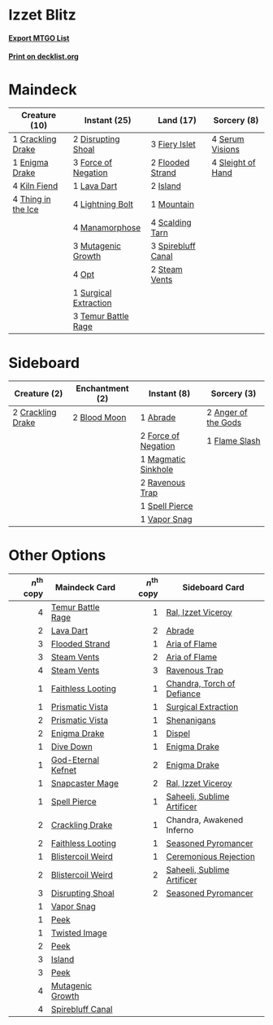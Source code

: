 # Izzet Blitz

#### [Export MTGO List](../collection/Izzet%20Blitz/Izzet%20Blitz.txt)
#### [Print on decklist.org](http://decklist.org/?deckmain=1%09Crackling%20Drake%0A2%09Disrupting%20Shoal%0A1%09Enigma%20Drake%0A3%09Fiery%20Islet%0A2%09Flooded%20Strand%0A3%09Force%20of%20Negation%0A2%09Island%0A4%09Kiln%20Fiend%0A1%09Lava%20Dart%0A4%09Lightning%20Bolt%0A4%09Manamorphose%0A1%09Mountain%0A3%09Mutagenic%20Growth%0A4%09Opt%0A4%09Scalding%20Tarn%0A4%09Serum%20Visions%0A4%09Sleight%20of%20Hand%0A3%09Spirebluff%20Canal%0A2%09Steam%20Vents%0A1%09Surgical%20Extraction%0A3%09Temur%20Battle%20Rage%0A4%09Thing%20in%20the%20Ice&deckside=1%09Abrade%0A2%09Anger%20of%20the%20Gods%0A2%09Blood%20Moon%0A2%09Crackling%20Drake%0A1%09Flame%20Slash%0A2%09Force%20of%20Negation%0A1%09Magmatic%20Sinkhole%0A2%09Ravenous%20Trap%0A1%09Spell%20Pierce%0A1%09Vapor%20Snag)
# Maindeck

|                                        Creature (10)                                        |                                          Instant (25)                                          |                                          Land (17)                                          |                                        Sorcery (8)                                        |
|---------------------------------------------------------------------------------------------|------------------------------------------------------------------------------------------------|---------------------------------------------------------------------------------------------|-------------------------------------------------------------------------------------------|
|1 [Crackling Drake](http://gatherer.wizards.com/Pages/Card/Details.aspx?multiverseid=452913) |2 [Disrupting Shoal](http://gatherer.wizards.com/Pages/Card/Details.aspx?multiverseid=74128)    |3 [Fiery Islet](http://gatherer.wizards.com/Pages/Card/Details.aspx?multiverseid=464187)     |4 [Serum Visions](http://gatherer.wizards.com/Pages/Card/Details.aspx?multiverseid=50145)  |
|1 [Enigma Drake](http://gatherer.wizards.com/Pages/Card/Details.aspx?multiverseid=426900)    |3 [Force of Negation](http://gatherer.wizards.com/Pages/Card/Details.aspx?multiverseid=464001)  |2 [Flooded Strand](http://gatherer.wizards.com/Pages/Card/Details.aspx?multiverseid=405098)  |4 [Sleight of Hand](http://gatherer.wizards.com/Pages/Card/Details.aspx?multiverseid=25557)|
|4 [Kiln Fiend](http://gatherer.wizards.com/Pages/Card/Details.aspx?multiverseid=416924)      |1 [Lava Dart](http://gatherer.wizards.com/Pages/Card/Details.aspx?multiverseid=29766)           |2 [Island](http://gatherer.wizards.com/Pages/Card/Details.aspx?multiverseid=439857)          |                                                                                           |
|4 [Thing in the Ice](http://gatherer.wizards.com/Pages/Card/Details.aspx?multiverseid=409836)|4 [Lightning Bolt](http://gatherer.wizards.com/Pages/Card/Details.aspx?multiverseid=806)        |1 [Mountain](http://gatherer.wizards.com/Pages/Card/Details.aspx?multiverseid=439859)        |                                                                                           |
|                                                                                             |4 [Manamorphose](http://gatherer.wizards.com/Pages/Card/Details.aspx?multiverseid=370568)       |4 [Scalding Tarn](http://gatherer.wizards.com/Pages/Card/Details.aspx?multiverseid=405107)   |                                                                                           |
|                                                                                             |3 [Mutagenic Growth](http://gatherer.wizards.com/Pages/Card/Details.aspx?multiverseid=397717)   |3 [Spirebluff Canal](http://gatherer.wizards.com/Pages/Card/Details.aspx?multiverseid=417822)|                                                                                           |
|                                                                                             |4 [Opt](http://gatherer.wizards.com/Pages/Card/Details.aspx?multiverseid=442948)                |2 [Steam Vents](http://gatherer.wizards.com/Pages/Card/Details.aspx?multiverseid=405109)     |                                                                                           |
|                                                                                             |1 [Surgical Extraction](http://gatherer.wizards.com/Pages/Card/Details.aspx?multiverseid=397706)|                                                                                             |                                                                                           |
|                                                                                             |3 [Temur Battle Rage](http://gatherer.wizards.com/Pages/Card/Details.aspx?multiverseid=391940)  |                                                                                             |                                                                                           |


# Sideboard

|                                        Creature (2)                                        |                                   Enchantment (2)                                    |                                         Instant (8)                                          |                                         Sorcery (3)                                          |
|--------------------------------------------------------------------------------------------|--------------------------------------------------------------------------------------|----------------------------------------------------------------------------------------------|----------------------------------------------------------------------------------------------|
|2 [Crackling Drake](http://gatherer.wizards.com/Pages/Card/Details.aspx?multiverseid=452913)|2 [Blood Moon](http://gatherer.wizards.com/Pages/Card/Details.aspx?multiverseid=45386)|1 [Abrade](http://gatherer.wizards.com/Pages/Card/Details.aspx?multiverseid=430772)           |2 [Anger of the Gods](http://gatherer.wizards.com/Pages/Card/Details.aspx?multiverseid=438682)|
|                                                                                            |                                                                                      |2 [Force of Negation](http://gatherer.wizards.com/Pages/Card/Details.aspx?multiverseid=464001)|1 [Flame Slash](http://gatherer.wizards.com/Pages/Card/Details.aspx?multiverseid=416914)      |
|                                                                                            |                                                                                      |1 [Magmatic Sinkhole](http://gatherer.wizards.com/Pages/Card/Details.aspx?multiverseid=464084)|                                                                                              |
|                                                                                            |                                                                                      |2 [Ravenous Trap](http://gatherer.wizards.com/Pages/Card/Details.aspx?multiverseid=197537)    |                                                                                              |
|                                                                                            |                                                                                      |1 [Spell Pierce](http://gatherer.wizards.com/Pages/Card/Details.aspx?multiverseid=425876)     |                                                                                              |
|                                                                                            |                                                                                      |1 [Vapor Snag](http://gatherer.wizards.com/Pages/Card/Details.aspx?multiverseid=249373)       |                                                                                              |


# Other Options

|*n*<sup>th</sup> copy|                                        Maindeck Card                                        |*n*<sup>th</sup> copy|                                           Sideboard Card                                            |
|--------------------:|---------------------------------------------------------------------------------------------|--------------------:|-----------------------------------------------------------------------------------------------------|
|                    4|[Temur Battle Rage](http://gatherer.wizards.com/Pages/Card/Details.aspx?multiverseid=391940) |                    1|[Ral, Izzet Viceroy](http://gatherer.wizards.com/Pages/Card/Details.aspx?multiverseid=452945)        |
|                    2|[Lava Dart](http://gatherer.wizards.com/Pages/Card/Details.aspx?multiverseid=29766)          |                    2|[Abrade](http://gatherer.wizards.com/Pages/Card/Details.aspx?multiverseid=430772)                    |
|                    3|[Flooded Strand](http://gatherer.wizards.com/Pages/Card/Details.aspx?multiverseid=405098)    |                    1|[Aria of Flame](http://gatherer.wizards.com/Pages/Card/Details.aspx?multiverseid=464067)             |
|                    3|[Steam Vents](http://gatherer.wizards.com/Pages/Card/Details.aspx?multiverseid=405109)       |                    2|[Aria of Flame](http://gatherer.wizards.com/Pages/Card/Details.aspx?multiverseid=464067)             |
|                    4|[Steam Vents](http://gatherer.wizards.com/Pages/Card/Details.aspx?multiverseid=405109)       |                    3|[Ravenous Trap](http://gatherer.wizards.com/Pages/Card/Details.aspx?multiverseid=197537)             |
|                    1|[Faithless Looting](http://gatherer.wizards.com/Pages/Card/Details.aspx?multiverseid=389512) |                    1|[Chandra, Torch of Defiance](http://gatherer.wizards.com/Pages/Card/Details.aspx?multiverseid=417683)|
|                    1|[Prismatic Vista](http://gatherer.wizards.com/Pages/Card/Details.aspx?multiverseid=464193)   |                    1|[Surgical Extraction](http://gatherer.wizards.com/Pages/Card/Details.aspx?multiverseid=397706)       |
|                    2|[Prismatic Vista](http://gatherer.wizards.com/Pages/Card/Details.aspx?multiverseid=464193)   |                    1|[Shenanigans](http://gatherer.wizards.com/Pages/Card/Details.aspx?multiverseid=464095)               |
|                    2|[Enigma Drake](http://gatherer.wizards.com/Pages/Card/Details.aspx?multiverseid=426900)      |                    1|[Dispel](http://gatherer.wizards.com/Pages/Card/Details.aspx?multiverseid=401858)                    |
|                    1|[Dive Down](http://gatherer.wizards.com/Pages/Card/Details.aspx?multiverseid=435205)         |                    1|[Enigma Drake](http://gatherer.wizards.com/Pages/Card/Details.aspx?multiverseid=426900)              |
|                    1|[God-Eternal Kefnet](http://gatherer.wizards.com/Pages/Card/Details.aspx?multiverseid=460980)|                    2|[Enigma Drake](http://gatherer.wizards.com/Pages/Card/Details.aspx?multiverseid=426900)              |
|                    1|[Snapcaster Mage](http://gatherer.wizards.com/Pages/Card/Details.aspx?multiverseid=227676)   |                    2|[Ral, Izzet Viceroy](http://gatherer.wizards.com/Pages/Card/Details.aspx?multiverseid=452945)        |
|                    1|[Spell Pierce](http://gatherer.wizards.com/Pages/Card/Details.aspx?multiverseid=425876)      |                    1|[Saheeli, Sublime Artificer](http://gatherer.wizards.com/Pages/Card/Details.aspx?multiverseid=461161)|
|                    2|[Crackling Drake](http://gatherer.wizards.com/Pages/Card/Details.aspx?multiverseid=452913)   |                    1|Chandra, Awakened Inferno                                                                            |
|                    2|[Faithless Looting](http://gatherer.wizards.com/Pages/Card/Details.aspx?multiverseid=389512) |                    1|[Seasoned Pyromancer](http://gatherer.wizards.com/Pages/Card/Details.aspx?multiverseid=464094)       |
|                    1|[Blistercoil Weird](http://gatherer.wizards.com/Pages/Card/Details.aspx?multiverseid=289222) |                    1|[Ceremonious Rejection](http://gatherer.wizards.com/Pages/Card/Details.aspx?multiverseid=417613)     |
|                    2|[Blistercoil Weird](http://gatherer.wizards.com/Pages/Card/Details.aspx?multiverseid=289222) |                    2|[Saheeli, Sublime Artificer](http://gatherer.wizards.com/Pages/Card/Details.aspx?multiverseid=461161)|
|                    3|[Disrupting Shoal](http://gatherer.wizards.com/Pages/Card/Details.aspx?multiverseid=74128)   |                    2|[Seasoned Pyromancer](http://gatherer.wizards.com/Pages/Card/Details.aspx?multiverseid=464094)       |
|                    1|[Vapor Snag](http://gatherer.wizards.com/Pages/Card/Details.aspx?multiverseid=249373)        |                     |                                                                                                     |
|                    1|[Peek](http://gatherer.wizards.com/Pages/Card/Details.aspx?multiverseid=130903)              |                     |                                                                                                     |
|                    1|[Twisted Image](http://gatherer.wizards.com/Pages/Card/Details.aspx?multiverseid=442064)     |                     |                                                                                                     |
|                    2|[Peek](http://gatherer.wizards.com/Pages/Card/Details.aspx?multiverseid=130903)              |                     |                                                                                                     |
|                    3|[Island](http://gatherer.wizards.com/Pages/Card/Details.aspx?multiverseid=439857)            |                     |                                                                                                     |
|                    3|[Peek](http://gatherer.wizards.com/Pages/Card/Details.aspx?multiverseid=130903)              |                     |                                                                                                     |
|                    4|[Mutagenic Growth](http://gatherer.wizards.com/Pages/Card/Details.aspx?multiverseid=397717)  |                     |                                                                                                     |
|                    4|[Spirebluff Canal](http://gatherer.wizards.com/Pages/Card/Details.aspx?multiverseid=417822)  |                     |                                                                                                     |

